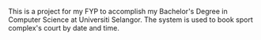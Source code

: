 This is a project for my FYP to accomplish my Bachelor's Degree in Computer Science at Universiti Selangor. The system is used to book sport complex's court by date and time.
